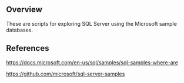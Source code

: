 ## Overview

These are scripts for exploring SQL Server using the Microsoft sample databases.

## References

https://docs.microsoft.com/en-us/sql/samples/sql-samples-where-are

https://github.com/microsoft/sql-server-samples
